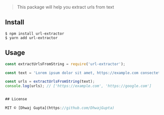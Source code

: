 > This package will help you extract urls from text

## Install

```
$ npm install url-extractor
$ yarn add url-extractor
```

## Usage

```javascript
const extractUrlsFromString = require('url-extractor');

const text = 'Lorem ipsum dolor sit amet, https://example.com consectetur adipiscing elit, sed do eiusmod tempor https://google.com incididunt ut labore et dolore magna aliqua.';

const urls = extractUrlsFromString(text);
console.log(urls); // ['https://example.com', 'https://google.com']


## License

MIT © [Dhwaj Gupta](https://github.com/DhwajGupta)
```
